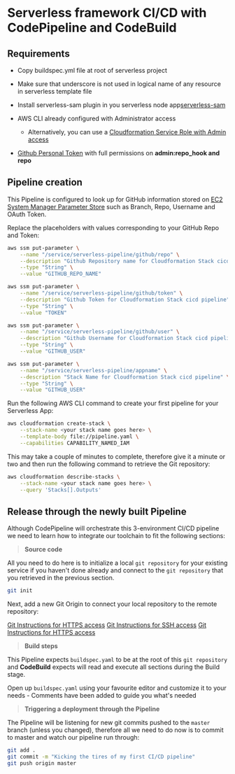 # Serverless framework CI/CD with CodePipeline and CodeBuild


## Requirements

* Copy buildspec.yml file at root of serverless project

* Make sure that underscore is not used in logical name of any resource in serverless template file

* Install serverless-sam plugin in you serverless node app[serverless-sam](https://www.npmjs.com/package/serverless-sam)

* AWS CLI already configured with Administrator access 
    - Alternatively, you can use a [Cloudformation Service Role with Admin access](https://docs.aws.amazon.com/AWSCloudFormation/latest/UserGuide/using-iam-servicerole.html)

* [Github Personal Token](https://help.github.com/articles/creating-a-personal-access-token-for-the-command-line/) with full permissions on **admin:repo_hook and repo**

## Pipeline creation

This Pipeline is configured to look up for GitHub information stored on [EC2 System Manager Parameter Store](https://docs.aws.amazon.com/systems-manager/latest/userguide/systems-manager-paramstore.html) such as Branch, Repo, Username and OAuth Token.

Replace the placeholders with values corresponding to your GitHub Repo and Token:

```bash
aws ssm put-parameter \
    --name "/service/serverless-pipeline/github/repo" \
    --description "Github Repository name for Cloudformation Stack cicd pipeline" \
    --type "String" \
    --value "GITHUB_REPO_NAME"

aws ssm put-parameter \
    --name "/service/serverless-pipeline/github/token" \
    --description "Github Token for Cloudformation Stack cicd pipeline" \
    --type "String" \
    --value "TOKEN"

aws ssm put-parameter \
    --name "/service/serverless-pipeline/github/user" \
    --description "Github Username for Cloudformation Stack cicd pipeline" \
    --type "String" \
    --value "GITHUB_USER"

aws ssm put-parameter \
    --name "/service/serverless-pipeline/appname" \
    --description "Stack Name for Cloudformation Stack cicd pipeline" \
    --type "String" \
    --value "GITHUB_USER"

```


Run the following AWS CLI command to create your first pipeline for your Serverless App:

```bash
aws cloudformation create-stack \
    --stack-name <your stack name goes here> \
    --template-body file://pipeline.yaml \
    --capabilities CAPABILITY_NAMED_IAM
```

This may take a couple of minutes to complete, therefore give it a minute or two and then run the following command to retrieve the Git repository:

```bash
aws cloudformation describe-stacks \
    --stack-name <your stack name goes here> \
    --query 'Stacks[].Outputs'
```


## Release through the newly built Pipeline

Although CodePipeline will orchestrate this 3-environment CI/CD pipeline we need to learn how to integrate our toolchain to fit the following sections:


> **Source code**

All you need to do here is to initialize a local `git repository` for your existing service if you haven't done already and connect to the `git repository` that you retrieved in the previous section.

```bash
git init
```

Next, add a new Git Origin to connect your local repository to the remote repository: 

[Git Instructions for HTTPS access](https://help.github.com/articles/adding-a-remote/)
[Git Instructions for SSH access](https://docs.aws.amazon.com/codecommit/latest/userguide/setting-up-ssh-unixes.html) 
[Git Instructions for HTTPS access](https://docs.aws.amazon.com/codecommit/latest/userguide/setting-up-https-unixes.html) 

> **Build steps**

This Pipeline expects `buildspec.yaml` to be at the root of this `git repository` and **CodeBuild** expects will read and execute all sections during the Build stage.

Open up `buildspec.yaml` using your favourite editor and customize it to your needs - Comments have been added to guide you what's needed

> **Triggering a deployment through the Pipeline**

The Pipeline will be listening for new git commits pushed to the `master` branch (unless you changed), therefore all we need to do now is to commit to master and watch our pipeline run through:

```bash
git add . 
git commit -m "Kicking the tires of my first CI/CD pipeline"
git push origin master
```
